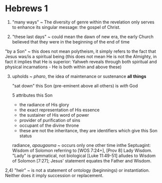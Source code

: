 # Hebrews 1

1) "many ways" ~ The diversity of genre within the revelation only serves to enhance its singular message: the gospel of Christ.

2) "these last days" ~ could mean the dawn of new era, the early Church believed that they were in the beginning of the end of time

"by a Son" ~ this does not mean polytheism, it simply refers to the fact that Jesus was/is a spiritual being (this does not mean He is not the Almighty, in fact it implies that He is superior: Yahweh reveals through both spiritual and physical incarnations - He is both within and above these)


3) upholds ~ _pharo_, the idea of maintenance or sustenance
	**all things**

	"sat down" this Son (pre-eminent above all others) is _with_ God

	5 attributes this Son
	- the radiance of His glory
	- the exact representation of His essence
	- the sustainer of His word of power
	- provider of purification of sins
	- occupant of the divine throne
	* these are not the inheritance, they are identifiers which give this Son status

	radiance, _apaugasma_ ~ occurs only one other time inthe Septuagint: Wisdom of Solomon referring to [WOS 7:24+], [Prov 8] Lady Wisdom.
	"Lady" is grammatical, not biological
	[Luke 11:49-51] alludes to Wisdom of Solomon [7:27]; Jesus' statement equates the Father and Wisdom.

2,4) "heir" ~ is not a statement of ontology (beginnings) or instantiation.
Neither does it imply succession or replacement.

